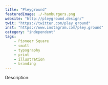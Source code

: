 ```yaml
---
title: "Pleyground"
featuredImage: ./-hamburgers.png
website: "http://pleyground.design/"
twit: "https://twitter.com/pley_ground"
inst: "https://www.instagram.com/pley.ground"
category: "independent"
tags:
    - Pioneer Square
    - small
    - typography
    - print
    - illustration
    - branding
---
```


Description
